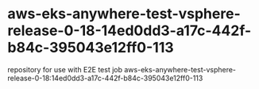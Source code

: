 # aws-eks-anywhere-test-vsphere-release-0-18-14ed0dd3-a17c-442f-b84c-395043e12ff0-113
repository for use with E2E test job aws-eks-anywhere-test-vsphere-release-0-18:14ed0dd3-a17c-442f-b84c-395043e12ff0-113
